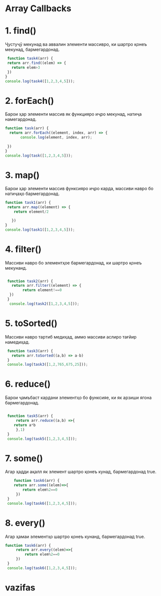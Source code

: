#      Array Callbacks
  #  1. find() 
  Ҷустуҷӯ мекунад ва аввалин элементи массивро, ки шартро қонеъ мекунад, бармегардонад.
  ```js
   function task4(arr) {
   return arr.find((elem) => {
     return elem>3
   })
 }
 console.log(task4([1,2,3,4,5]));
  
  ```


  #  2. forEach()
  Барои ҳар элементи массив як функцияро иҷро мекунад, натиҷа намегардонад.
   ```js
   function task(arr) {
     return arr.forEach((element, index, arr) => {
          console.log(element, index, arr);
         
    })
 }
 console.log(task([1,2,3,4,5])); 

  ```
  #  3.  map()
  Барои ҳар элементи массив функсияро иҷро карда, массиви навро бо натиҷаҳо бармегардонад.
  ``` js
function task1(arr) {
   return arr.map((element) => {
      return element/2

     })
 }
 console.log(task1([1,2,3,4,5]));
  ```
  # 4. filter()
Массиви навро бо элементҳое бармегардонад, ки шартро қонеъ мекунанд.
```js

 function task2(arr) {
   return arr.filter((element) => {
        return element!==0
  })  
 }
  console.log(task2([1,2,3,4,5]));

```
#  5. toSorted()
Массиви навро тартиб медиҳад, аммо массиви аслиро тағйир намедиҳад.
```js
 function task3(arr) {
   return arr.toSorted((a,b) => a-b) 
 }
 console.log(task3([1,2,765,675,25]));

```
# 6. reduce()
Барои ҷамъбаст кардани элементҳо бо функсияе, ки як арзиши ягона бармегардонад.
```js

 function task5(arr) {
     return arr.reduce((a,b) =>{
    return a*b
     },1)
 }
 console.log(task5([1,2,3,4,5]));

```
# 7. some()
Агар ҳадди ақалл як элемент шартро қонеъ кунад, бармегардонад true.
```js
    function task6(arr) {
    return arr.some((elem)=>{
        return elem%2==0
     })
 }
 console.log(task6([1,2,3,4,5]));
```
# 8. every()
Агар ҳамаи элементҳо шартро қонеъ кунанд, бармегардонад true.
```js
function task6(arr) {
     return arr.every((elem)=>{
         return elem%2==0
     })
 }
 console.log(task6([1,2,3,4,5]));


```
# vazifas
